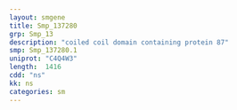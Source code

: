 ```yaml
---
layout: smgene
title: Smp_137280
grp: Smp_13
description: "coiled coil domain containing protein 87"
smp: Smp_137280.1
uniprot: "C4Q4W3"
length:  1416
cdd: "ns"
kk: ns
categories: sm
---
```

